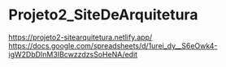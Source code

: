 # Projeto2_SiteDeArquitetura
https://projeto2-sitearquitetura.netlify.app/
https://docs.google.com/spreadsheets/d/1urei_dy__S6eOwk4-igW2DbDInM3IBcwzzdzsSoHeNA/edit
